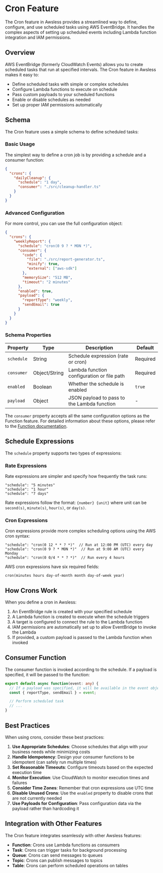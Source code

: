 # Cron Feature

The Cron feature in Awsless provides a streamlined way to define, configure, and use scheduled tasks using AWS EventBridge. It handles the complex aspects of setting up scheduled events including Lambda function integration and IAM permissions.

## Overview

AWS EventBridge (formerly CloudWatch Events) allows you to create scheduled tasks that run at specified intervals. The Cron feature in Awsless makes it easy to:

- Define scheduled tasks with simple or complex schedules
- Configure Lambda functions to execute on schedule
- Pass custom payloads to your scheduled functions
- Enable or disable schedules as needed
- Set up proper IAM permissions automatically

## Schema

The Cron feature uses a simple schema to define scheduled tasks:

### Basic Usage

The simplest way to define a cron job is by providing a schedule and a consumer function:

```json
{
  "crons": {
    "dailyCleanup": {
      "schedule": "1 day",
      "consumer": "./src/cleanup-handler.ts"
    }
  }
}
```

### Advanced Configuration

For more control, you can use the full configuration object:

```json
{
  "crons": {
    "weeklyReport": {
      "schedule": "cron(0 9 ? * MON *)",
      "consumer": {
        "code": {
          "file": "./src/report-generator.ts",
          "minify": true,
          "external": ["aws-sdk"]
        },
        "memorySize": "512 MB",
        "timeout": "2 minutes"
      },
      "enabled": true,
      "payload": {
        "reportType": "weekly",
        "sendEmail": true
      }
    }
  }
}
```

### Schema Properties

| Property | Type | Description | Default |
|----------|------|-------------|---------|
| `schedule` | String | Schedule expression (rate or cron) | Required |
| `consumer` | Object/String | Lambda function configuration or file path | Required |
| `enabled` | Boolean | Whether the schedule is enabled | `true` |
| `payload` | Object | JSON payload to pass to the Lambda function | - |

The `consumer` property accepts all the same configuration options as the Function feature. For detailed information about these options, please refer to the [Function documentation](Function.md).

## Schedule Expressions

The `schedule` property supports two types of expressions:

### Rate Expressions

Rate expressions are simpler and specify how frequently the task runs:

```
"schedule": "5 minutes"
"schedule": "1 hour"
"schedule": "7 days"
```

Rate expressions follow the format: `{number} {unit}` where unit can be `second(s)`, `minute(s)`, `hour(s)`, or `day(s)`.

### Cron Expressions

Cron expressions provide more complex scheduling options using the AWS cron syntax:

```
"schedule": "cron(0 12 * * ? *)"  // Run at 12:00 PM (UTC) every day
"schedule": "cron(0 9 ? * MON *)"  // Run at 9:00 AM (UTC) every Monday
"schedule": "cron(0 0/4 * * ? *)"  // Run every 4 hours
```

AWS cron expressions have six required fields:

```
cron(minutes hours day-of-month month day-of-week year)
```

## How Crons Work

When you define a cron in Awsless:

1. An EventBridge rule is created with your specified schedule
2. A Lambda function is created to execute when the schedule triggers
3. A target is configured to connect the rule to the Lambda function
4. IAM permissions are automatically set up to allow EventBridge to invoke the Lambda
5. If provided, a custom payload is passed to the Lambda function when invoked

## Consumer Function

The consumer function is invoked according to the schedule. If a payload is specified, it will be passed to the function:

```typescript
export default async function(event: any) {
  // If a payload was specified, it will be available in the event object
  const { reportType, sendEmail } = event;

  // Perform scheduled task
  // ...
}
```

## Best Practices

When using crons, consider these best practices:

1. **Use Appropriate Schedules**: Choose schedules that align with your business needs while minimizing costs
2. **Handle Idempotency**: Design your consumer functions to be idempotent (can safely run multiple times)
3. **Set Reasonable Timeouts**: Configure timeouts based on the expected execution time
4. **Monitor Execution**: Use CloudWatch to monitor execution times and failures
5. **Consider Time Zones**: Remember that cron expressions use UTC time
6. **Disable Unused Crons**: Use the `enabled` property to disable crons that are not currently needed
7. **Use Payloads for Configuration**: Pass configuration data via the payload rather than hardcoding it

## Integration with Other Features

The Cron feature integrates seamlessly with other Awsless features:

- **Function**: Crons use Lambda functions as consumers
- **Task**: Crons can trigger tasks for background processing
- **Queue**: Crons can send messages to queues
- **Topic**: Crons can publish messages to topics
- **Table**: Crons can perform scheduled operations on tables
